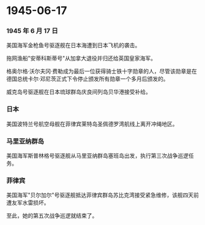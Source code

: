 # 1945-06-17

### 1945 年 6 月 17 日

美国海军金枪鱼号驱逐舰在日本海遭到日本飞机的袭击。

拖网渔船"安蒂科斯蒂号"从加拿大退役并归还给英国皇家海军。

格奥尔格·沃尔夫冈·费勒成为最后一位获得骑士铁十字勋章的人，尽管该勋章是在德国总统卡尔·邓尼茨正式下令停止颁发所有勋章一个多月后颁发的。

威克岛号驱逐舰在日本琉球群岛庆良间列岛贝华港接受补给。

### 日本

美国波特兰号航空母舰在菲律宾莱特岛圣佩德罗湾航线上离开冲绳地区。

### 马里亚纳群岛

美国海军斯普林格号驱逐舰从马里亚纳群岛塞班岛出发，执行第三次战争巡逻任务。

### 菲律宾

美国海军"贝尔加尔"号驱逐舰抵达菲律宾群岛苏比克湾接受紧急维修，该舰四天前遭友军水雷损坏。

至此，她的第五次战争巡逻就结束了。
